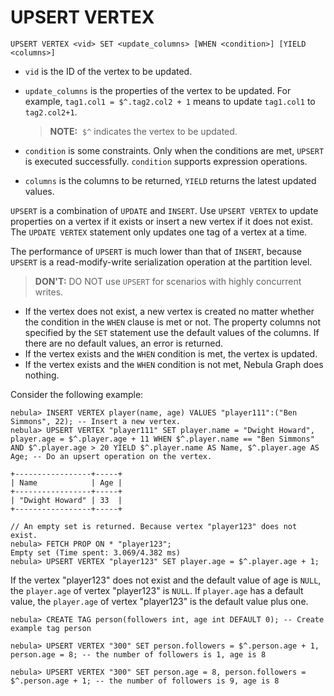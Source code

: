# UPSERT VERTEX

```nGQL
UPSERT VERTEX <vid> SET <update_columns> [WHEN <condition>] [YIELD <columns>]
```

- `vid` is the ID of the vertex to be updated.
- `update_columns` is the properties of the vertex to be updated. For example, `tag1.col1 = $^.tag2.col2 + 1` means to update `tag1.col1` to `tag2.col2+1`.

    > **NOTE:**  `$^` indicates the vertex to be updated.

- `condition` is some constraints. Only when the conditions are met, `UPSERT` is executed successfully. `condition` supports expression operations.
- `columns` is the columns to be returned, `YIELD` returns the latest updated values.

`UPSERT` is a combination of `UPDATE` and `INSERT`.  Use `UPSERT VERTEX` to update properties on a vertex if it exists or insert a new vertex if it does not exist. The `UPDATE VERTEX` statement only updates one tag of a vertex at a time.

The performance of `UPSERT` is much lower than that of `INSERT`, because `UPSERT` is a read-modify-write serialization operation at the partition level.

>**DON'T:** DO NOT use `UPSERT` for scenarios with highly concurrent writes.

- If the vertex does not exist, a new vertex is created no matter whether the condition in the `WHEN` clause is met or not. The property columns not specified by the `SET` statement use the default values of the columns. If there are no default values, an error is returned.
- If the vertex exists and the `WHEN` condition is met, the vertex is updated.
- If the vertex exists and the `WHEN` condition is not met, Nebula Graph does nothing.

Consider the following example:

```ngql
nebula> INSERT VERTEX player(name, age) VALUES "player111":("Ben Simmons", 22); -- Insert a new vertex.
nebula> UPSERT VERTEX "player111" SET player.name = "Dwight Howard", player.age = $^.player.age + 11 WHEN $^.player.name == "Ben Simmons" AND $^.player.age > 20 YIELD $^.player.name AS Name, $^.player.age AS Age; -- Do an upsert operation on the vertex.

+-----------------+-----+
| Name            | Age |
+-----------------+-----+
| "Dwight Howard" | 33  |
+-----------------+-----+
```

```ngql
// An empty set is returned. Because vertex "player123" does not exist.
nebula> FETCH PROP ON * "player123";
Empty set (Time spent: 3.069/4.382 ms)
nebula> UPSERT VERTEX "player123" SET player.age = $^.player.age + 1;
```

If the vertex "player123" does not exist and the default value of age is `NULL`, the `player.age` of vertex "player123" is `NULL`. If `player.age` has a default value, the `player.age` of vertex "player123" is the default value plus one.

```ngql
nebula> CREATE TAG person(followers int, age int DEFAULT 0); -- Create example tag person

nebula> UPSERT VERTEX "300" SET person.followers = $^.person.age + 1,  person.age = 8; -- the number of followers is 1, age is 8

nebula> UPSERT VERTEX "300" SET person.age = 8, person.followers = $^.person.age + 1; -- the number of followers is 9, age is 8
```
